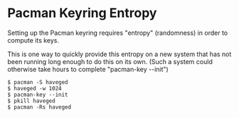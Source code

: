 # Pacman Keyring Entropy

Setting up the Pacman keyring requires "entropy" (randomness) in order to compute its keys.

This is one way to quickly provide this entropy on a new system that has not been running
long enough to do this on its own. (Such a system could otherwise take hours to complete
"pacman-key --init")

    $ pacman -S haveged
    $ haveged -w 1024
    $ pacman-key --init
    $ pkill haveged
    $ pacman -Rs haveged


